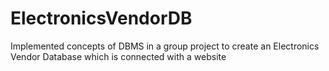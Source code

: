 # ElectronicsVendorDB
Implemented concepts of DBMS in a group project to create an Electronics Vendor Database which is connected with a website
